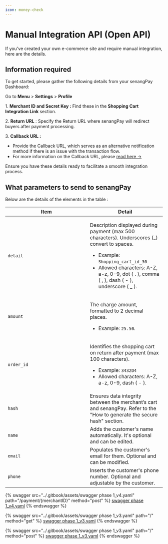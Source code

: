 ```yaml
---
icon: money-check
---
```


# Manual Integration API (Open API)

If you've created your own e-commerce site and require manual integration, here are the details.

## **Information required**&#x20;

To get started, please gather the following details from your senangPay Dashboard:

Go to **Menu** > **Settings** > **Profile**

1\. **Merchant ID and Secret Key :** Find these in the **Shopping Cart Integration Link** section.

2\. **Return URL** : Specify the Return URL where senangPay will redirect buyers after payment   processing.

3\. **Callback URL :**&#x20;

* Provide the Callback URL, which serves as an alternative notification method if there is an issue with the transaction flow.
* For more information on the Callback URL, please [read here ->](https://guide.senangpay.my/callback-url/)



&#x20;

Ensure you have these details ready to facilitate a smooth integration process.



## **What parameters to send to senangPay**

Below are the details of the elements in the table :

<table><thead><tr><th width="247">Item</th><th>Detail</th></tr></thead><tbody><tr><td><code>detail</code></td><td><p>Description displayed during payment (max 500 characters). Underscores (_) convert to spaces. </p><ul><li>Example: <code>Shopping_cart_id_30</code></li><li>Allowed characters: A-Z, a-z, 0-9, dot ( . ), comma ( , ), dash ( - ), underscore ( _ ).</li></ul></td></tr><tr><td><code>amount</code></td><td><p>The charge amount, formatted to 2 decimal places.</p><ul><li>Example: <code>25.50</code>.</li></ul></td></tr><tr><td><code>order_id</code></td><td><p>Identifies the shopping cart on return after payment (max 100 characters).</p><ul><li>Example: <code>3432D4</code></li><li>Allowed characters: A-Z, a-z, 0-9, dash ( - ).</li></ul></td></tr><tr><td><code>hash</code></td><td>Ensures data integrity between the merchant’s cart and senangPay. Refer to the "How to generate the secure hash" section.</td></tr><tr><td><code>name</code></td><td>Adds the customer's name automatically. It's optional and can be edited.</td></tr><tr><td><code>email</code></td><td>Populates the customer's email for them. Optional and can be modified.</td></tr><tr><td><code>phone</code></td><td>Inserts the customer's phone number. Optional and adjustable by the customer.</td></tr></tbody></table>



{% swagger src="../.gitbook/assets/swagger phase 1_v4.yaml" path="/payment/{merchantID}" method="post" %}
[swagger phase 1_v4.yaml](<../.gitbook/assets/swagger phase 1_v4.yaml>)
{% endswagger %}

{% swagger src="../.gitbook/assets/swagger phase 1_v3.yaml" path="/<merchant return URL>" method="get" %}
[swagger phase 1_v3.yaml](<../.gitbook/assets/swagger phase 1_v3.yaml>)
{% endswagger %}

{% swagger src="../.gitbook/assets/swagger phase 1_v3.yaml" path="/<merchant callback URL>" method="post" %}
[swagger phase 1_v3.yaml](<../.gitbook/assets/swagger phase 1_v3.yaml>)
{% endswagger %}
